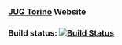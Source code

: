 ### [JUG Torino](https://jugtorino.org) Website

### Build status: [![Build Status](https://travis-ci.org/jugtorino/jugtorino.github.io.svg?branch=master)](https://travis-ci.org/jugtorino/jugtorino.github.io)

